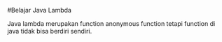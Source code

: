 #Belajar Java Lambda

Java lambda merupakan function anonymous function tetapi function di java tidak bisa berdiri sendiri.  
